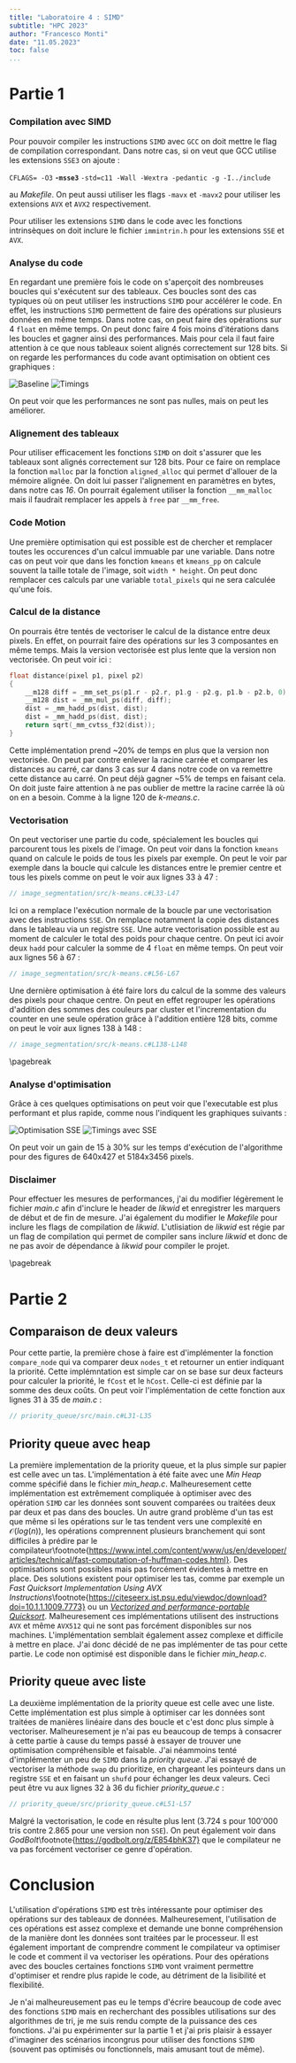 ```yaml
---
title: "Laboratoire 4 : SIMD"
subtitle: "HPC 2023"
author: "Francesco Monti"
date: "11.05.2023"
toc: false
...
```


# Partie 1
### Compilation avec SIMD
Pour pouvoir compiler les instructions `SIMD` avec `GCC` on doit mettre le flag de compilation correspondant. Dans notre cas, si on veut que GCC utilise les extensions `SSE3` on ajoute :

`CFLAGS= -O3` **`-msse3`** `-std=c11 -Wall -Wextra -pedantic -g -I../include`

au *Makefile*. On peut aussi utiliser les flags `-mavx` et `-mavx2` pour utiliser les extensions `AVX` et `AVX2` respectivement. 

Pour utiliser les extensions `SIMD` dans le code avec les fonctions intrinsèques on doit inclure le fichier `immintrin.h` pour les extensions `SSE` et `AVX`.

### Analyse du code
En regardant une première fois le code on s'aperçoit des nombreuses boucles qui s'exécutent sur des tableaux. Ces boucles sont des cas typiques où on peut utiliser les instructions `SIMD` pour accélérer le code. En effet, les instructions `SIMD` permettent de faire des opérations sur plusieurs données en même temps. Dans notre cas, on peut faire des opérations sur 4 `float` en même temps. On peut donc faire 4 fois moins d'itérations dans les boucles et gagner ainsi des performances. Mais pour cela il faut faire attention à ce que nous tableaux soient alignés correctement sur 128 bits. Si on regarde les performances du code avant optimisation on obtient ces graphiques :

![Baseline](img/baseline_segmentation.png)
![Timings](img/baseline_segmentation_times.png)

On peut voir que les performances ne sont pas nulles, mais on peut les améliorer.

### Alignement des tableaux
Pour utiliser efficacement les fonctions `SIMD` on doit s'assurer que les tableaux sont alignés correctement sur 128 bits. Pour ce faire on remplace la fonction `malloc` par la fonction `aligned_alloc` qui permet d'allouer de la mémoire alignée. On doit lui passer l'alignement en paramètres en bytes, dans notre cas _16_. On pourrait également utiliser la fonction `__mm_malloc` mais il faudrait remplacer les appels à `free` par `__mm_free`.

### Code Motion
Une première optimisation qui est possible est de chercher et remplacer toutes les occurences d'un calcul immuable par une variable. Dans notre cas on peut voir que dans les fonction `kmeans` et `kmeans_pp` on calcule souvent la taille totale de l'image, soit `width * height`. On peut donc remplacer ces calculs par une variable `total_pixels` qui ne sera calculée qu'une fois.

### Calcul de la distance
On pourrais être tentés de vectoriser le calcul de la distance entre deux pixels. En effet, on pourrait faire des opérations sur les 3 composantes en même temps. Mais la version vectorisée est plus lente que la version non vectorisée. On peut voir ici :

```c
float distance(pixel p1, pixel p2)
{
    __m128 diff = _mm_set_ps(p1.r - p2.r, p1.g - p2.g, p1.b - p2.b, 0);
    __m128 dist = _mm_mul_ps(diff, diff);
    dist = _mm_hadd_ps(dist, dist);
    dist = _mm_hadd_ps(dist, dist);
    return sqrt(_mm_cvtss_f32(dist));
}
```

Cette implémentation prend ~20% de temps en plus que la version non vectorisée. On peut par contre enlever la racine carrée et comparer les distances au carré, car dans 3 cas sur 4 dans notre code on va remettre cette distance au carré. On peut déjà gagner ~5% de temps en faisant cela. On doit juste faire attention à ne pas oublier de mettre la racine carrée là où on en a besoin. Comme à la ligne 120 de *k-means.c*.

### Vectorisation
On peut vectoriser une partie du code, spécialement les boucles qui parcourent tous les pixels de l'image. On peut voir dans la fonction `kmeans` quand on calcule le poids de tous les pixels par exemple. On peut le voir par exemple dans la boucle qui calcule les distances entre le premier centre et tous les pixels comme on peut le voir aux lignes 33 à 47 :

```c
// image_segmentation/src/k-means.c#L33-L47
```

Ici on a remplace l'exécution normale de la boucle par une vectorisation avec des instructions `SSE`. On remplace notamment la copie des distances dans le tableau via un registre `SSE`. Une autre vectorisation possible est au moment de calculer le total des poids pour chaque centre. On peut ici avoir deux `hadd` pour calculer la somme de 4 `float` en même temps. On peut voir aux lignes 56 à 67 :

```c
// image_segmentation/src/k-means.c#L56-L67
```

Une dernière optimisation à été faire lors du calcul de la somme des valeurs des pixels pour chaque centre. On peut en effet regrouper les opérations d'addition des sommes des couleurs par cluster et l'incrementation du counter en une seule opération grâce à l'addition entière 128 bits, comme on peut le voir aux lignes 138 à 148 :

```c
// image_segmentation/src/k-means.c#L138-L148
```

\pagebreak
### Analyse d'optimisation
Grâce à ces quelques optimisations on peut voir que l'executable est plus performant et plus rapide, comme nous l'indiquent les graphiques suivants :

![Optimisation SSE](img/sse_segmentation.png)
![Timings avec SSE](img/sse_segmentation_times.png)

On peut voir un gain de 15 à 30% sur les temps d'exécution de l'algorithme pour des figures de 640x427 et 5184x3456 pixels.

### Disclaimer
Pour effectuer les mesures de performances, j'ai du modifier légèrement le fichier *main.c* afin d'inclure le header de *likwid* et enregistrer les marquers de début et de fin de mesure. J'ai également du modifier le *Makefile* pour inclure les flags de compilation de *likwid*. L'utlisiation de *likwid* est régie par un flag de compilation qui permet de compiler sans inclure *likwid* et donc de ne pas avoir de dépendance à *likwid* pour compiler le projet.

\pagebreak
# Partie 2
## Comparaison de deux valeurs
Pour cette partie, la première chose à faire est d'implémenter la fonction `compare_node` qui va comparer deux `nodes_t` et retourner un entier indiquant la priorité. Cette implémntation est simple car on se base sur deux facteurs pour calculer la priorité, le `fCost` et le `hCost`. Celle-ci est définie par la somme des deux coûts. On peut voir l'implémentation de cette fonction aux lignes 31 à 35 de *main.c* :

```c
// priority_queue/src/main.c#L31-L35
```

## Priority queue avec heap
La première implementation de la priority queue, et la plus simple sur papier est celle avec un tas. L'implémentation à été faite avec une *Min Heap* comme spécifié dans le fichier *min_heap.c*. Malheuresement cette implémentation est extrêmement compliquée à optimiser avec des opération `SIMD` car les données sont souvent comparées ou traitées deux par deux et pas dans des boucles. Un autre grand problème d'un tas est que même si les opérations sur le tas tendent vers une complexité en $\mathcal{O}(log(n))$, les opérations comprennent plusieurs branchement qui sont difficiles à prédire par le compilateur\footnote{https://www.intel.com/content/www/us/en/developer/articles/technical/fast-computation-of-huffman-codes.html}. Des optimisations sont possibles mais pas forcément évidentes à mettre en place. Des solutions existent pour optimiser les tas, comme par exemple un *Fast Quicksort Implementation Using AVX Instructions*\footnote{https://citeseerx.ist.psu.edu/viewdoc/download?doi=10.1.1.1009.7773} ou un *[Vectorized and performance-portable Quicksort](https://opensource.googleblog.com/2022/06/Vectorized%20and%20performance%20portable%20Quicksort.html)*. Malheuresement ces implémentations utilisent des instructions `AVX` et même `AVX512` qui ne sont pas forcément disponibles sur nos machines. L'implémentation semblait également assez complexe et difficile à mettre en place. J'ai donc décidé de ne pas implémenter de tas pour cette partie. Le code non optimisé est disponible dans le fichier *min_heap.c*.

## Priority queue avec liste
La deuxième implémentation de la priority queue est celle avec une liste. Cette implémentation est plus simple à optimiser car les données sont traitées de manières linéaire dans des boucle et c'est donc plus simple à vectoriser. Malheuresement je n'ai pas eu beaucoup de temps à consacrer à cette partie à cause du temps passé à essayer de trouver une optimisation compréhensible et faisable. J'ai néammoins tenté d'implémenter un peu de `SIMD` dans la *priority queue*. J'ai essayé de vectoriser la méthode `swap` du prioritize, en chargeant les pointeurs dans un registre `SSE` et en faisant un `shufd` pour échanger les deux valeurs. Ceci peut être vu aux lignes 32 à 36 du fichier *priority_queue.c* :

```c
// priority_queue/src/priority_queue.c#L51-L57
```

Malgré la vectorisation, le code en résulte plus lent (3.724 s pour 100'000 tris contre 2.865 pour une version non `SSE`). On peut également voir dans *GodBolt*\footnote{https://godbolt.org/z/E854bhK37} que le compilateur ne va pas forcément vectoriser ce genre d'opération.

# Conclusion
L'utilisation d'opérations `SIMD` est très intéressante pour optimiser des opérations sur des tableaux de données. Malheuresement, l'utilisation de ces opérations est assez complexe et demande une bonne compréhension de la manière dont les données sont traitées par le processeur. Il est également important de comprendre comment le compilateur va optimiser le code et comment il va vectoriser les opérations. Pour des opérations avec des boucles certaines fonctions `SIMD` vont vraiment permettre d'optimiser et rendre plus rapide le code, au détriment de la lisibilité et flexibilité.

Je n'ai malheureusement pas eu le temps d'écrire beaucoup de code avec des fonctions `SIMD` mais en recherchant des possibles utilisations sur des algorithmes de tri, je me suis rendu compte de la puissance des ces fonctions. J'ai pu expérimenter sur la partie 1 et j'ai pris plaisir à essayer d'imaginer des scénarios incongrus pour utiliser des fonctions `SIMD` (souvent pas optimisés ou fonctionnels, mais amusant tout de même).